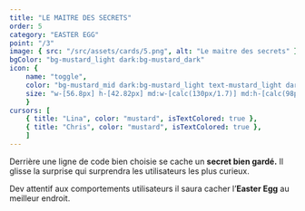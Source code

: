```yaml
---
title: "LE MAITRE DES SECRETS"
order: 5
category: "EASTER EGG"
point: "/3"
image: { src: "/src/assets/cards/5.png", alt: "Le maitre des secrets" }
bgColor: "bg-mustard_light dark:bg-mustard_dark"
icon: {
    name: "toggle",
    color: "bg-mustard_mid dark:bg-mustard_light text-mustard_light dark:text-mustard_dark",
    size: "w-[56.8px] h-[42.82px] md:w-[calc(130px/1.7)] md:h-[calc(98px/1.7)] lg:w-[calc(130px/1.3)] lg:h-[calc(98px/1.3)] xl:w-[130px] xl:h-[98px]",
    }
cursors: [
    { title: "Lina", color: "mustard", isTextColored: true },
    { title: "Chris", color: "mustard", isTextColored: true },
    ]
---
```


Derrière une ligne de code bien choisie se cache un **secret bien gardé.** Il glisse la surprise qui surprendra les utilisateurs les plus curieux.

Dev attentif aux comportements utilisateurs il saura cacher l’**Easter Egg** au meilleur endroit.